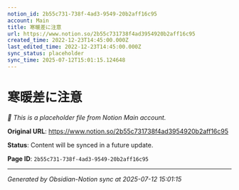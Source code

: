 ```yaml
---
notion_id: 2b55c731-738f-4ad3-9549-20b2aff16c95
account: Main
title: 寒暖差に注意
url: https://www.notion.so/2b55c731738f4ad3954920b2aff16c95
created_time: 2022-12-23T14:45:00.000Z
last_edited_time: 2022-12-23T14:45:00.000Z
sync_status: placeholder
sync_time: 2025-07-12T15:01:15.124648
---
```


# 寒暖差に注意

*🔄 This is a placeholder file from Notion Main account.*

**Original URL**: https://www.notion.so/2b55c731738f4ad3954920b2aff16c95

**Status**: Content will be synced in a future update.

**Page ID**: `2b55c731-738f-4ad3-9549-20b2aff16c95`

---

*Generated by Obsidian-Notion sync at 2025-07-12 15:01:15*
